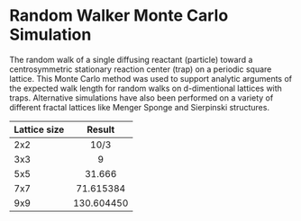 # Random Walker Monte Carlo Simulation


The random walk of a single diffusing reactant (particle) toward a centrosymmetric stationary reaction center (trap) on a periodic square lattice. This Monte Carlo method was used to support analytic arguments of the expected walk length <n> for random walks on d-dimentional lattices with traps. Alternative simulations have also been performed on a variety of different fractal lattices like Menger Sponge and Sierpinski structures.

<table>
<thead>
<tr>
<th>Lattice size</th>
<th align="center">Result</th>
</tr>
</thead>
<tbody>
<tr>
<td>2x2</td>
<td align="center">10/3</td>
</tr>
<tr>
<td>3x3</td>
<td align="center">9</td>
</tr>
<tr>
<td>5x5</td>
<td align="center">31.666</td>
</tr>
<tr>
<td>7x7</td>
<td align="center">71.615384</td>
</tr>
<tr>
<td>9x9</td>
<td align="center">130.604450</td>
</tr>

</tbody>
</table>
